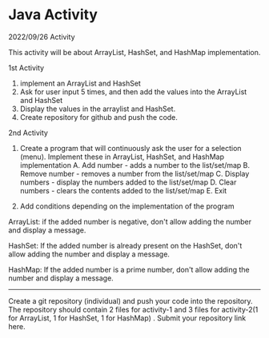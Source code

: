 # Java Activity

2022/09/26 Activity

This activity will be about ArrayList, HashSet, and HashMap implementation.

1st Activity

1. implement an ArrayList and HashSet
2. Ask for user input 5 times, and then add the values into the ArrayList and HashSet
3. Display the values in the arraylist and HashSet.
4. Create repository for github and push the code.

2nd Activity

1. Create a program that will continuously ask the user for a selection (menu). Implement these in ArrayList, HashSet, and HashMap implementation
        A. Add number - adds a number to the list/set/map
        B. Remove number - removes a number from the list/set/map
        C. Display numbers - display the numbers added to the list/set/map
        D. Clear numbers - clears the contents added to the list/set/map
        E. Exit

2. Add conditions depending on the implementation of the program

ArrayList: if the added number is negative, don't allow adding the number and display a message.

HashSet: If the added number is already present on the HashSet, don't allow adding the number and display a message.

HashMap: If the added number is a prime number, don't allow adding the number and display a message.

__________________________________________________________________________________________________________________________________________________________

Create a git repository (individual) and push your code into the repository. The repository should contain 2 files for activity-1 and 3 files for activity-2(1 for ArrayList, 1 for HashSet, 1 for HashMap) . Submit your repository link here.


